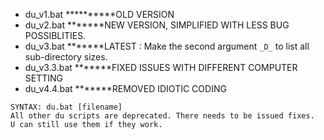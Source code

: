 - du_v1.bat **********OLD VERSION</br>
- du_v2.bat *******NEW VERSION, SIMPLIFIED WITH LESS BUG POSSIBLITIES.</br>
- du_v3.bat *******LATEST : Make the second argument ```_D_``` to list all sub-directory sizes.    
- du_v3.3.bat *******FIXED ISSUES WITH DIFFERENT COMPUTER SETTING  </b>   
- du_v4.4.bat *******REMOVED IDIOTIC CODING  </b>


```
SYNTAX: du.bat [filename]
All other du scripts are deprecated. There needs to be issued fixes.
U can still use them if they work.
```

